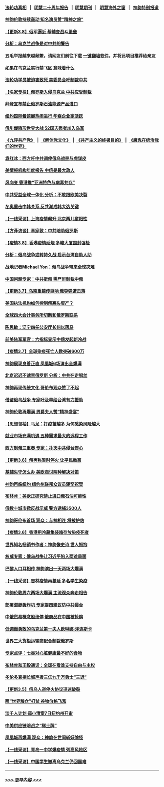 #### [法轮功真相](https://github.com/gfw-breaker/truth/blob/master/README.md?t=0) &nbsp;&nbsp;|&nbsp;&nbsp; [明慧二十周年报告](https://github.com/gfw-breaker/mh-reports/blob/master/README.md?t=0) &nbsp;&nbsp;|&nbsp;&nbsp;[明慧期刊](https://github.com/gfw-breaker/mh-qikan) &nbsp;&nbsp;|&nbsp;&nbsp; [明慧海外之窗](https://github.com/gfw-breaker/mh-news/blob/master/README.md?t=0) &nbsp;&nbsp;|&nbsp;&nbsp; [神韵特别报道](https://github.com/gfw-breaker/mh-news/blob/master/shenyun.md?t=0)
#### [神韵伦敦持续轰动 知名演员赞“精神之旅”](../pages/nf4514/n13631904.md?t=03091450) 
#### [【更新3.8】俄军逼近 基辅变战斗堡垒](../pages/nf4514/n13630643.md?t=03091450) 
#### [分析：乌克兰战争是对中共的警告](../pages/nf4514/n13631711.md?t=03091450) 
#### 五毛举报越来越频繁，请网友们前往下载 [一键翻墙软件](https://github.com/gfw-breaker/ssr-accounts)，并将此项目推荐给亲友
#### [如果在乌克兰实行禁飞区 意味着什么](../pages/nf4514/n13631435.md?t=03091450) 
#### [法轮功学员被迫害致死 美委员会吁制裁中共](../pages/nf4514/n13631310.md?t=03091450) 
#### [【名家专栏】俄罗斯入侵乌克兰 中共应受制裁](../pages/nf4514/n13630752.md?t=03091450) 
#### [拜登宣布禁止俄罗斯石油能源产品进口](../pages/nf4514/n13631195.md?t=03091450) 
#### [纽约国际餐馆展热闹进行 华裔企业家活跃](../pages/nf4514/n13629937.md?t=03091450) 
#### [俄引爆隐形世界大战 52国志愿者加入乌军](../pages/nf4514/n13628893.md?t=03091450) 
#### [《九评共产党》](https://github.com/begood0513/9ping.md/blob/master/README.md) &nbsp;|&nbsp; [《解体党文化》](../../../../jtdwh.md/blob/master/README.md)  &nbsp;|&nbsp; [《共产主义的终极目的》](../../../../gczydzjmd.md/blob/master/README.md) &nbsp;|&nbsp; [《魔鬼在统治我们的世界》](../../../../mgztzwmdsj.md/blob/master/README.md) 
#### [袁红冰：西方吁中共调停俄乌战是与虎谋皮](../pages/nf4514/n13630605.md?t=03091450) 
#### [美情报机构年度报告 中俄是最大敌人](../pages/nf4514/n13631100.md?t=03091450) 
#### [风向变 香港推“亚洲特色与病毒共存”](../pages/nf4514/n13628817.md?t=03091450) 
#### [中共受益全球一体化 分析：不敢跟欧美决裂](../pages/nf4514/n13631006.md?t=03091450) 
#### [冬奥重击中韩关系 反共潮成韩大选关键](../pages/nf4514/n13630921.md?t=03091450) 
#### [【一线采访】上海疫情飙升 北京两儿童阳性](../pages/nf4514/n13630279.md?t=03091450) 
#### [【方菲访谈】章家敦：中共暗助俄罗斯](../pages/nf4514/n13628844.md?t=03091450) 
#### [【疫情3.8】香港疫情延烧 多幢大厦围封强检](../pages/nf4514/n13630167.md?t=03091450) 
#### [分析：俄乌战争或转持久战 启示台湾自助人助](../pages/nf4514/n13630242.md?t=03091450) 
#### [战地记者Michael Yon：俄乌战争带来全球灾难](../pages/nf4514/n13629649.md?t=03091450) 
#### [中国问题专家：中共挺俄 需严厉制裁中俄](../pages/nf4514/n13629026.md?t=03091450) 
#### [【更新3.7】乌南重镇传巨响 俄导弹遭击落](../pages/nf4514/n13628391.md?t=03091450) 
#### [美国执法机构如何控制俄寡头资产？](../pages/nf4514/n13629045.md?t=03091450) 
#### [全球四大会计事务所切断和俄罗斯联系](../pages/nf4514/n13628963.md?t=03091450) 
#### [陈思敏：辽宁四任公安厅长何以落马](../pages/nf4514/n13624839.md?t=03091450) 
#### [前美陆军军官：六指标显示中俄发起新冷战](../pages/nf4514/n13629024.md?t=03091450) 
#### [【疫情3.7】全球染疫死亡人数突破600万](../pages/nf4514/n13628385.md?t=03091450) 
#### [神韵展现良善正直 凤凰城6场演出全爆满](../pages/nf4514/n13628248.md?t=03091450) 
#### [北京迟迟不谴责俄罗斯 分析：中共在走钢丝](../pages/nf4514/n13627188.md?t=03091450) 
#### [神韵再现传统文化 哥伦布观众赞了不起](../pages/nf4514/n13627863.md?t=03091450) 
#### [借鉴俄乌战争 专家吁及早给台湾有力援助](../pages/nf4514/n13627986.md?t=03091450) 
#### [神韵伦敦再爆满 男爵夫人赞“精神盛宴”](../pages/nf4514/n13627389.md?t=03091450) 
#### [【思想领袖】马龙：打疫苗越多 为何感染风险越大](../pages/nf4514/n13607564.md?t=03091450) 
#### [就业市场充满机遇 五种需求最大的远程工作](../pages/nf4514/n13623302.md?t=03091450) 
#### [西方制俄三重奏 专家：扑灭中共侵台野心](../pages/nf4514/n13625464.md?t=03091450) 
#### [【更新3.6】俄再称暂时停火 让平民撤离](../pages/nf4514/n13624809.md?t=03091450) 
#### [基辅失守怎么办 美欧商讨两种解决对策](../pages/nf4514/n13626389.md?t=03091450) 
#### [神韵再临纽约 纽约州联邦众议员褒奖祝贺](../pages/nf4514/n13624894.md?t=03091450) 
#### [布林肯：美欧正研究禁止进口俄石油可能性](../pages/nf4514/n13626232.md?t=03091450) 
#### [俄数十城市掀反战示威 警方逮捕3500人](../pages/nf4514/n13626266.md?t=03091450) 
#### [神韵哥伦布首场 观众：与神相连 将被护佑](../pages/nf4514/n13625899.md?t=03091450) 
#### [【疫情3.6】香港用冷藏集装箱存放染疫死者](../pages/nf4514/n13625689.md?t=03091450) 
#### [世界知名畅销书作者：神韵像史诗 世人拥抱](../pages/nf4514/n13625705.md?t=03091450) 
#### [权威专家：俄乌战争让习近平陷入两难局面](../pages/nf4514/n13624631.md?t=03091450) 
#### [巴黎人口耳相传 神韵演出一天两场大爆满](../pages/nf4514/n13625662.md?t=03091450) 
#### [【一线采访】吉林疫情再蔓延 多名学生染疫](../pages/nf4514/n13625309.md?t=03091450) 
#### [神韵伦敦周六两场大爆满 主流观众奔走相告](../pages/nf4514/n13625421.md?t=03091450) 
#### [部署潜艇轰炸机 专家提四建议防中共侵台](../pages/nf4514/n13623089.md?t=03091450) 
#### [中俄贸易概念股涨停 俄商品在中国被抢购](../pages/nf4514/n13625369.md?t=03091450) 
#### [低调而勇敢的乌克兰第一夫人欧琳娜·泽连斯卡](../pages/nf4514/n13625332.md?t=03091450) 
#### [世界三大货柜运输商配合制裁俄罗斯](../pages/nf4514/n13625250.md?t=03091450) 
#### [专家点评：七类对心脏健康最不好的食物](../pages/nf4514/n13612944.md?t=03091450) 
#### [布林肯和王毅通话：全球在看谁支持自由与主权](../pages/nf4514/n13624524.md?t=03091450) 
#### [多伦多真相长城声援三亿九千万勇士“三退”](../pages/nf4514/n13624501.md?t=03091450) 
#### [【更新3.5】俄乌人道停火协议迅速破裂](../pages/nf4514/n13624087.md?t=03091450) 
#### [两“世界粮仓”打仗 谷物价格飞涨](../pages/nf4514/n13624467.md?t=03091450) 
#### [涉千人计划 郑小清案7日纽约州开审](../pages/nf4514/n13623495.md?t=03091450) 
#### [中美供应链暗战之“稀土牌”](../pages/nf4514/n13600760.md?t=03091450) 
#### [凤凰城再爆满 观众：神韵在世间斩妖除怪](../pages/nf4514/n13624047.md?t=03091450) 
#### [【一线采访】青岛一中学爆疫情 列高风险区](../pages/nf4514/n13623892.md?t=03091450) 
#### [【一线采访】中国学生撤离乌克兰仍回国难](../pages/nf4514/n13623635.md?t=03091450) 

----
#### [ >>> 更早内容 <<< ](../indexes/nf4514-earlier.md)
